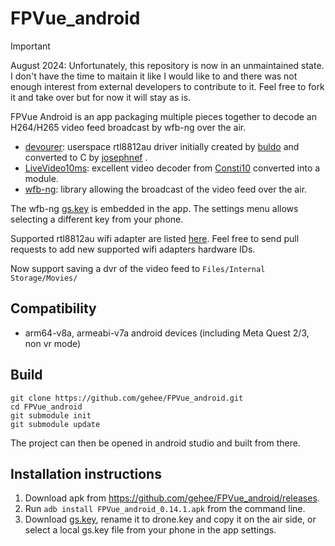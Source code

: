 # FPVue_android

> [!IMPORTANT]
> August 2024: Unfortunately, this repository is now in an unmaintained state.
> I don't have the time to maitain it like I would like to and there was not enough interest from external developers to contribute to it.
> Feel free to fork it and take over but for now it will stay as is.

FPVue Android is an app packaging multiple pieces together to decode an H264/H265 video feed broadcast by wfb-ng over the air.

- [devourer](https://github.com/openipc/devourer): userspace rtl8812au driver initially created by [buldo](https://github.com/buldo) and converted to C by [josephnef](https://github.com/josephnef) .
- [LiveVideo10ms](https://github.com/Consti10/LiveVideo10ms): excellent video decoder from [Consti10](https://github.com/Consti10) converted into a module.
- [wfb-ng](https://github.com/svpcom/wfb-ng): library allowing the broadcast of the video feed over the air.

The wfb-ng [gs.key](https://github.com/gehee/FPVue_android/raw/main/app/src/main/assets/gs.key) is embedded in the app. 
The settings menu allows selecting a different key from your phone.

Supported rtl8812au wifi adapter are listed [here](https://github.com/gehee/FPVue_android/blob/main/app/src/main/res/xml/usb_device_filter.xml).
Feel free to send pull requests to add new supported wifi adapters hardware IDs.

Now support saving a dvr of the video feed to `Files/Internal Storage/Movies/`



## Compatibility

- arm64-v8a, armeabi-v7a android devices (including Meta Quest 2/3, non vr mode)

## Build

```
git clone https://github.com/gehee/FPVue_android.git
cd FPVue_android
git submodule init
git submodule update
```

The project can then be opened in android studio and built from there.


## Installation instructions

1. Download apk from https://github.com/gehee/FPVue_android/releases.
2. Run `adb install FPVue_android_0.14.1.apk` from the command line.
3. Download [gs.key](https://github.com/gehee/FPVue_android/raw/main/app/src/main/assets/gs.key), rename it to drone.key and copy it on the air side, or select a local gs.key file from your phone in the app settings.
